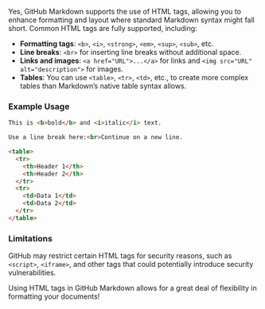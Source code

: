 Yes, GitHub Markdown supports the use of HTML tags, allowing you to enhance formatting and layout where standard Markdown syntax might fall short. Common HTML tags are fully supported, including:

- **Formatting tags**: `<b>`, `<i>`, `<strong>`, `<em>`, `<sup>`, `<sub>`, etc.
- **Line breaks**: `<br>` for inserting line breaks without additional space.
- **Links and images**: `<a href="URL">...</a>` for links and `<img src="URL" alt="description">` for images.
- **Tables**: You can use `<table>`, `<tr>`, `<td>`, etc., to create more complex tables than Markdown’s native table syntax allows.

### Example Usage

```markdown
This is <b>bold</b> and <i>italic</i> text.

Use a line break here:<br>Continue on a new line.

<table>
  <tr>
    <th>Header 1</th>
    <th>Header 2</th>
  </tr>
  <tr>
    <td>Data 1</td>
    <td>Data 2</td>
  </tr>
</table>
```

### Limitations
GitHub may restrict certain HTML tags for security reasons, such as `<script>`, `<iframe>`, and other tags that could potentially introduce security vulnerabilities.

Using HTML tags in GitHub Markdown allows for a great deal of flexibility in formatting your documents!
